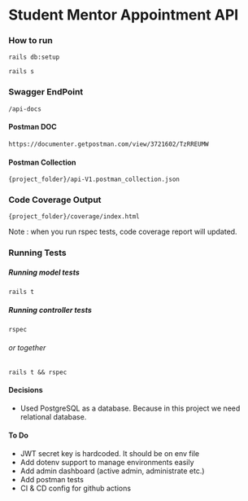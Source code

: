 
# Student Mentor Appointment API

### How to run

```
rails db:setup
```

 ```
rails s
```

### Swagger EndPoint

```
/api-docs
```  

#### Postman DOC
```
https://documenter.getpostman.com/view/3721602/TzRREUMW
```

#### Postman Collection
```
{project_folder}/api-V1.postman_collection.json
```

### Code Coverage Output
```
{project_folder}/coverage/index.html
``` 
Note : when you run rspec tests, code coverage report will updated.

### Running Tests

##### Running model tests

```
rails t
```

##### Running controller tests

```
rspec
```

###### or together

```
rails t && rspec
```

#### Decisions

- Used PostgreSQL as a database. Because in this project we need relational database.

#### To Do

- JWT secret key is hardcoded. It should be on env file
- Add dotenv support to manage environments easily
- Add admin dashboard (active admin, administrate etc.)
- Add postman tests
- CI & CD config for github actions
